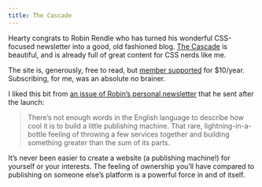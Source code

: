 ```yaml
---
title: The Cascade
---
```


Hearty congrats to Robin Rendle who has turned his wonderful CSS-focused newsletter into a good, old fashioned blog. [The Cascade](https://www.csscade.com) is beautiful, and is already full of great content for CSS nerds like me.

The site is, generously, free to read, but [member supported](https://www.csscade.com/why-membership) for $10/year. Subscribing, for me, was an absolute no brainer. 

I liked this bit from [an issue of Robin’s personal newsletter](https://buttondown.email/robinrendle/archive/lightness-in-publishing) that he sent after the launch:

> There’s not enough words in the English language to describe how cool it is to build a little publishing machine. That rare, lightning-in-a-bottle feeling of throwing a few services together and building something greater than the sum of its parts.  

It’s never been easier to create a website (a publishing machine!) for yourself or your interests. The feeling of ownership you’ll have compared to publishing on someone else’s platform is a powerful force in and of itself.

